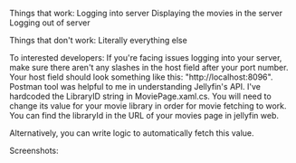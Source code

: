 Things that work:
Logging into server
Displaying the movies in the server
Logging out of server

Things that don't work:
Literally everything else

To interested developers:
If you're facing issues logging into your server, make sure there aren't any slashes in the host field after your port number. Your host field should look something like this: "http://localhost:8096".
Postman tool was helpful to me in understanding Jellyfin's API. I've hardcoded the LibraryID string in MoviePage.xaml.cs. You will need to change its value for your movie library in order for movie fetching to work. You can find the libraryId in the URL of your movies page in jellyfin web.

Alternatively, you can write logic to automatically fetch this value.

Screenshots:
